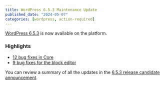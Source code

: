 ```yaml
---
title: WordPress 6.5.3 Maintenance Update
published_date: "2024-05-07"
categories: [wordpress, action-required]
---
```


[WordPress 6.5.3](https://wordpress.org/news/2024/05/wordpress-6-5-3-maintenance-release/) is now available on the platform.

<h3>Highlights</h3>

*  [12 bug fixes in Core](https://core.trac.wordpress.org/query?status=closed&milestone=6.5.3&group=status&col=id&col=summary&col=owner&col=type&col=priority&col=component&col=version&col=keywords&order=priority) 
* [9 bug fixes for the block editor](https://github.com/WordPress/gutenberg/pull/61299)

You can review a summary of all the updates in the [6.5.3 release candidate announcement](https://make.wordpress.org/core/2024/05/02/wordpress-6-5-3-rc1-is-now-available/).
